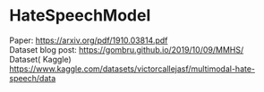 # HateSpeechModel

Paper: https://arxiv.org/pdf/1910.03814.pdf
<br>
Dataset blog post: 
https://gombru.github.io/2019/10/09/MMHS/
<br>
Dataset( Kaggle) https://www.kaggle.com/datasets/victorcallejasf/multimodal-hate-speech/data
